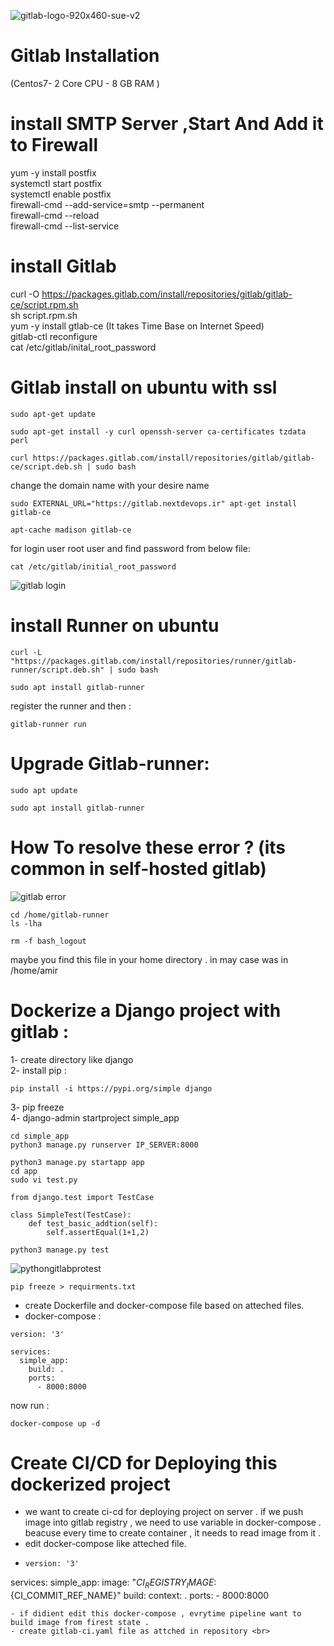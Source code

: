 ![gitlab-logo-920x460-sue-v2](https://github.com/user-attachments/assets/326d877f-d362-45cd-a481-57c23597c4c0)
# Gitlab Installation 
(Centos7- 2 Core CPU - 8 GB RAM )
# install SMTP Server ,Start And Add it to Firewall
yum -y install postfix <br>
systemctl start postfix <br>
systemctl enable postfix <br>
firewall-cmd --add-service=smtp --permanent <br>
firewall-cmd --reload <br>
firewall-cmd --list-service <br>
# install Gitlab
curl -O https://packages.gitlab.com/install/repositories/gitlab/gitlab-ce/script.rpm.sh <br>
sh script.rpm.sh <br>
yum -y install gtlab-ce (It takes Time Base on Internet Speed)<br>
gitlab-ctl reconfigure <br>
cat /etc/gitlab/inital_root_password <br>
# Gitlab install on ubuntu with ssl
```
sudo apt-get update 
```
```
sudo apt-get install -y curl openssh-server ca-certificates tzdata perl
```
```
curl https://packages.gitlab.com/install/repositories/gitlab/gitlab-ce/script.deb.sh | sudo bash
```
change the domain name with your desire name
```
sudo EXTERNAL_URL="https://gitlab.nextdevops.ir" apt-get install gitlab-ce
```
```
apt-cache madison gitlab-ce
```
for login user root user and find password from below file: <br>
```
cat /etc/gitlab/initial_root_password
```
![gitlab login](https://github.com/user-attachments/assets/cb830dba-a06e-46f0-9735-b48d568636ac)

# install Runner on ubuntu
```
curl -L "https://packages.gitlab.com/install/repositories/runner/gitlab-runner/script.deb.sh" | sudo bash
```
```
sudo apt install gitlab-runner
```
register the runner and then : <br>
```
gitlab-runner run
```

# Upgrade Gitlab-runner:
```
sudo apt update
```
```
sudo apt install gitlab-runner
```
# How To resolve these error ? (its common in self-hosted gitlab) <br>
![gitlab error](https://github.com/user-attachments/assets/33b87513-891b-447e-9075-f50f621dd1b8)
```
cd /home/gitlab-runner
ls -lha 
```
```
rm -f bash_logout
```
maybe you find this file in your home directory . in may case was in /home/amir <br>

# Dockerize a Django project with gitlab : <br>
1- create directory like django <br>
2- install pip : <br>
```python3
pip install -i https://pypi.org/simple django
```
3- pip freeze <br>
4- django-admin startproject simple_app
```
cd simple_app
python3 manage.py runserver IP_SERVER:8000
```
```
python3 manage.py startapp app
cd app
sudo vi test.py
```
```
from django.test import TestCase

class SimpleTest(TestCase):
    def test_basic_addtion(self):
        self.assertEqual(1+1,2)
```
```
python3 manage.py test
```
![pythongitlabprotest](https://github.com/user-attachments/assets/086b3266-11fc-4078-8923-dea5eba203c4)
```
pip freeze > requirments.txt
```
- create Dockerfile and docker-compose file based on atteched files.
- docker-compose : <br>
```
version: '3'

services:
  simple_app:
    build: .
    ports:
      - 8000:8000
```

now run : <br>
```
docker-compose up -d
```

# Create CI/CD for Deploying this dockerized project

- we want to create ci-cd for deploying project on server . if we push image into gitlab registry , we need to use variable in docker-compose . beacuse every time to create container , it needs to read image from it . <br>
- edit docker-compose like atteched file.
- ```
  version: '3'

services:
  simple_app:
    image: "${CI_REGISTRY_IMAGE}:${CI_COMMIT_REF_NAME}"
    build:
      context: .
    ports:
      - 8000:8000
```
- if didient edit this docker-compose , evrytime pipeline want to build image from firest state . 
- create gitlab-ci.yaml file as attched in repository <br>


  
